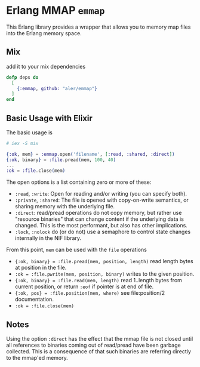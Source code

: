# Erlang MMAP `emmap`

This Erlang library provides a wrapper that allows you to memory map files into the Erlang memory space.  

## Mix

add it to your mix dependencies

```elixir
defp deps do
  [
    {:emmap, github: "aler/emmap"}
  ]
end
```

## Basic Usage with Elixir

The basic usage is

```elixir
# iex -S mix

{:ok, mem} = :emmap.open('filename', [:read, :shared, :direct])
{:ok, binary} = :file.pread(mem, 100, 40)
...
:ok = :file.close(mem)
```

The open options is a list containing zero or more of these:

- `:read`, `:write`: Open for reading and/or writing (you can specify both).
- `:private`, `:shared`: The file is opened with copy-on-write semantics, or sharing memory with the underlying file.
- `:direct`: read/pread operations do not copy memory, but rather use "resource binaries" that can change content if the underlying data is changed.  This is the most performant, but also has other implications.
- `:lock`, `:nolock` do (or do not) use a semaphore to control state changes internally in the NIF library.  

From this point, `mem` can be used with the `file` operations

- `{:ok, binary} = :file.pread(mem, position, length)` read length bytes at position in the file.
- `:ok = :file.pwrite(mem, position, binary)` writes to the given position. 
- `{:ok, binary} = :file.read(mem, length)` read 1..length bytes from current position, or return `:eof` if pointer is at end of file.
- `{:ok, pos} = :file.position(mem, where)` see file:position/2 documentation.
- `:ok = :file.close(mem)`

## Notes

Using the option `:direct` has the effect that the mmap file is not closed until all references to binaries coming out of read/pread have been garbage collected.  This is a consequence of that such binaries are referring directly to the mmap'ed memory.  
